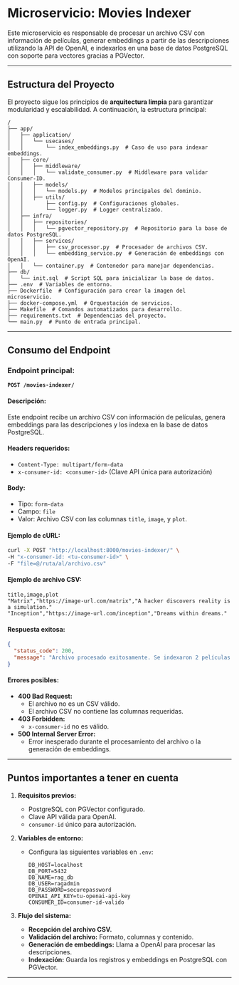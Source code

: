 # Microservicio: Movies Indexer

Este microservicio es responsable de procesar un archivo CSV con información de películas, generar embeddings a partir de las descripciones utilizando la API de OpenAI, e indexarlos en una base de datos PostgreSQL con soporte para vectores gracias a PGVector.

---

## Estructura del Proyecto
El proyecto sigue los principios de **arquitectura limpia** para garantizar modularidad y escalabilidad. A continuación, la estructura principal:

```plaintext
/
├── app/
│   ├── application/
│   │   └── usecases/
│   │       └── index_embeddings.py  # Caso de uso para indexar embeddings.
│   ├── core/
│   │   ├── middleware/
│   │   │   └── validate_consumer.py  # Middleware para validar Consumer-ID.
│   │   ├── models/
│   │   │   └── models.py  # Modelos principales del dominio.
│   │   ├── utils/
│   │       ├── config.py  # Configuraciones globales.
│   │       └── logger.py  # Logger centralizado.
│   ├── infra/
│   │   ├── repositories/
│   │   │   └── pgvector_repository.py  # Repositorio para la base de datos PostgreSQL.
│   │   ├── services/
│   │   │   ├── csv_processor.py  # Procesador de archivos CSV.
│   │   │   └── embedding_service.py  # Generación de embeddings con OpenAI.
│   │   └── container.py  # Contenedor para manejar dependencias.
├── db/
│   └── init.sql  # Script SQL para inicializar la base de datos.
├── .env  # Variables de entorno.
├── Dockerfile  # Configuración para crear la imagen del microservicio.
├── docker-compose.yml  # Orquestación de servicios.
├── Makefile  # Comandos automatizados para desarrollo.
├── requirements.txt  # Dependencias del proyecto.
└── main.py  # Punto de entrada principal.
```

---

## Consumo del Endpoint

### **Endpoint principal:**
**`POST /movies-indexer/`**

#### **Descripción:**
Este endpoint recibe un archivo CSV con información de películas, genera embeddings para las descripciones y los indexa en la base de datos PostgreSQL.

#### **Headers requeridos:**
- `Content-Type: multipart/form-data`
- `x-consumer-id: <consumer-id>` (Clave API única para autorización)

#### **Body:**
- Tipo: `form-data`
- Campo: `file`
- Valor: Archivo CSV con las columnas `title`, `image`, y `plot`.

#### **Ejemplo de cURL:**
```bash
curl -X POST "http://localhost:8000/movies-indexer/" \
-H "x-consumer-id: <tu-consumer-id>" \
-F "file=@/ruta/al/archivo.csv"
```

#### **Ejemplo de archivo CSV:**
```csv
title,image,plot
"Matrix","https://image-url.com/matrix","A hacker discovers reality is a simulation."
"Inception","https://image-url.com/inception","Dreams within dreams."
```

#### **Respuesta exitosa:**
```json
{
  "status_code": 200,
  "message": "Archivo procesado exitosamente. Se indexaron 2 películas."
}
```

#### **Errores posibles:**
- **400 Bad Request:**
  - El archivo no es un CSV válido.
  - El archivo CSV no contiene las columnas requeridas.
- **403 Forbidden:**
  - `x-consumer-id` no es válido.
- **500 Internal Server Error:**
  - Error inesperado durante el procesamiento del archivo o la generación de embeddings.

---

## Puntos importantes a tener en cuenta

1. **Requisitos previos:**
   - PostgreSQL con PGVector configurado.
   - Clave API válida para OpenAI.
   - `consumer-id` único para autorización.

2. **Variables de entorno:**
   - Configura las siguientes variables en `.env`:
     ```env
     DB_HOST=localhost
     DB_PORT=5432
     DB_NAME=rag_db
     DB_USER=ragadmin
     DB_PASSWORD=securepassword
     OPENAI_API_KEY=tu-openai-api-key
     CONSUMER_ID=consumer-id-valido
     ```

3. **Flujo del sistema:**
   - **Recepción del archivo CSV.**
   - **Validación del archivo:** Formato, columnas y contenido.
   - **Generación de embeddings:** Llama a OpenAI para procesar las descripciones.
   - **Indexación:** Guarda los registros y embeddings en PostgreSQL con PGVector.

---
